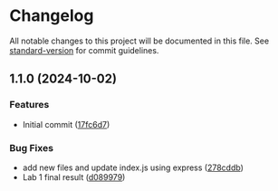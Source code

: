 # Changelog

All notable changes to this project will be documented in this file. See [standard-version](https://github.com/conventional-changelog/standard-version) for commit guidelines.

## 1.1.0 (2024-10-02)


### Features

* Initial commit ([17fc6d7](https://github.com/Macbucheron1/fall2024-webtech-101/commit/17fc6d72c4717896f61f803577adb19332567f10))


### Bug Fixes

* add new files and update index.js using express ([278cddb](https://github.com/Macbucheron1/fall2024-webtech-101/commit/278cddbb95f2e866a190bcf1c767127be31ae2b3))
* Lab  1 final result ([d089979](https://github.com/Macbucheron1/fall2024-webtech-101/commit/d089979406cd8cf8d2fec597dcc4d6178f6e446b))
